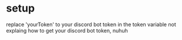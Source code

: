 # setup
replace 'yourToken' to your discord bot token in the token variable
not explaing how to get your discord bot token, nuhuh
